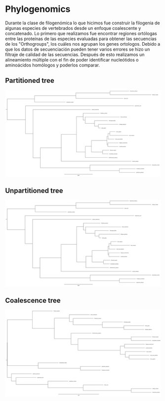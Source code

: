# Phylogenomics

Durante la clase de filogenómica lo que hicimos fue construir la filogenia de algunas especies de vertebrados desde un enfoque coalescente y concatenado. Lo primero que realizamos fue encontrar regiones ortólogas entre las proteínas de las especies evaluadas para obtener las secuencias de los "Orthogroups", los cuáles nos agrupan los genes ortologos. Debido a que los datos de secuenciación pueden tener varios errores se hizo un filtraje de calidad de las secuencias. Después de esto realizamos un alineamiento múltiple con el fin de poder identificar nucleótidos o aminoácidos homólogos y poderlos comparar. 

## Partitioned tree
![Caos](https://github.com/Julift27/phylogenomics/blob/4f467a35c4ba4f6ebae7b24f4b73fa4cf6cf9121/partitioned.jpg)

## Unpartitioned tree
![Caos](https://github.com/Julift27/phylogenomics/blob/b4e691172c49f16883bffc93d7ed327e60a13ed9/unpartitioned.jpg)

## Coalescence tree
![Caos](https://github.com/Julift27/phylogenomics/blob/b4e691172c49f16883bffc93d7ed327e60a13ed9/species_tree_ASTRAL.jpg)
